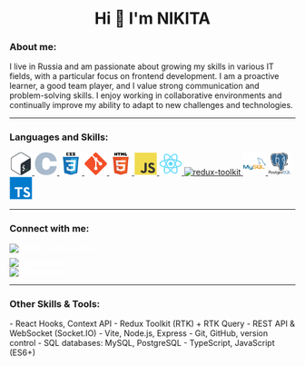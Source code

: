 <h1 align="center">Hi 👋 I'm NIKITA</h1>

<h3 align="left">About me:</h3>
<p align="left" style="max-width:600px;">
  I live in Russia and am passionate about growing my skills in various IT fields, with a particular focus on frontend development.  
  I am a proactive learner, a good team player, and I value strong communication and problem-solving skills.  
  I enjoy working in collaborative environments and continually improve my ability to adapt to new challenges and technologies.
</p>

---

<h3 align="left">Languages and Skills:</h3>
<p align="left"> 
  <a href="https://www.gnu.org/software/bash/" target="_blank" rel="noreferrer"> 
    <img src="https://raw.githubusercontent.com/devicons/devicon/master/icons/bash/bash-original.svg" alt="bash" width="40" height="40"/> 
  </a> 
  <a href="https://www.cprogramming.com/" target="_blank" rel="noreferrer"> 
    <img src="https://raw.githubusercontent.com/devicons/devicon/master/icons/c/c-original.svg" alt="c" width="40" height="40"/> 
  </a> 
  <a href="https://www.w3schools.com/css/" target="_blank" rel="noreferrer"> 
    <img src="https://raw.githubusercontent.com/devicons/devicon/master/icons/css3/css3-original-wordmark.svg" alt="css3" width="40" height="40"/> 
  </a> 
  <a href="https://git-scm.com/" target="_blank" rel="noreferrer"> 
    <img src="https://raw.githubusercontent.com/devicons/devicon/master/icons/git/git-original.svg" alt="git" width="40" height="40"/> 
  </a> 
  <a href="https://www.w3.org/html/" target="_blank" rel="noreferrer"> 
    <img src="https://raw.githubusercontent.com/devicons/devicon/master/icons/html5/html5-original-wordmark.svg" alt="html5" width="40" height="40"/> 
  </a> 
  <a href="https://developer.mozilla.org/en-US/docs/Web/JavaScript" target="_blank" rel="noreferrer"> 
    <img src="https://raw.githubusercontent.com/devicons/devicon/master/icons/javascript/javascript-original.svg" alt="javascript" width="40" height="40"/> 
  </a> 
  <a href="https://reactjs.org/" target="_blank" rel="noreferrer"> 
    <img src="https://raw.githubusercontent.com/devicons/devicon/master/icons/react/react-original.svg" alt="react" width="40" height="40"/> 
  </a> 
  <a href="https://redux-toolkit.js.org/" target="_blank" rel="noreferrer"> 
    <img src="https://raw.githubusercontent.com/reduxjs/redux/master/logo/logo.png" alt="redux-toolkit" width="40" height="40"/> 
  </a>
  <a href="https://www.mysql.com/" target="_blank" rel="noreferrer"> 
    <img src="https://raw.githubusercontent.com/devicons/devicon/master/icons/mysql/mysql-original-wordmark.svg" alt="mysql" width="40" height="40"/> 
  </a> 
  <a href="https://www.postgresql.org" target="_blank" rel="noreferrer"> 
    <img src="https://raw.githubusercontent.com/devicons/devicon/master/icons/postgresql/postgresql-original-wordmark.svg" alt="postgresql" width="40" height="40"/> 
  </a> 
  <a href="https://www.typescriptlang.org/" target="_blank" rel="noreferrer"> 
    <img src="https://raw.githubusercontent.com/devicons/devicon/master/icons/typescript/typescript-original.svg" alt="typescript" width="40" height="40"/> 
  </a> 
</p>

---

<h3 align="left">Connect with me:</h3>
<ul align="left" style="list-style:none; padding-left:0; margin:0;">
  <li style="margin-bottom:8px; display:flex; align-items:center;">
    <a href="mailto:ntitovgo@yandex.ru" style="display:flex; align-items:center; text-decoration:none;">
      <img src="https://cdn-icons-png.flaticon.com/512/281/281769.png" alt="gmail" width="16" height="16" style="margin-right:8px;" />
      <span style="color:#ffffff; font-weight:600;">ntitovgo@yandex.ru</span>
    </a>
  </li>
  <li style="display:flex; align-items:center;">
    <a href="https://t.me/sweatshot" target="_blank" rel="noreferrer" style="display:flex; align-items:center; text-decoration:none;">
      <img src="https://cdn-icons-png.flaticon.com/512/2111/2111646.png" alt="telegram" width="16" height="16" style="margin-right:8px;" />
      <span style="color:#ffffff; font-weight:600;">@sweatshot</span>
    </a>
  </li>
  <li style="display:flex; align-items:center;">
    <a href="https://github.com/ntitovgo" target="_blank" rel="noreferrer" style="display:flex; align-items:center; text-decoration:none;">
      <img src="https://cdn-icons-png.flaticon.com/512/25/25231.png" alt="github" width="16" height="16" style="margin-right:8px;" />
      <span style="color:#ffffff; font-weight:600;">@ntitovgo</span>
    </a>
  </li>
</ul>

---

<h3 align="left">Other Skills & Tools:</h3>
<p align="left" style="max-width:600px;">
  - React Hooks, Context API  
  - Redux Toolkit (RTK) + RTK Query  
  - REST API & WebSocket (Socket.IO)  
  - Vite, Node.js, Express  
  - Git, GitHub, version control  
  - SQL databases: MySQL, PostgreSQL  
  - TypeScript, JavaScript (ES6+)
</p>
